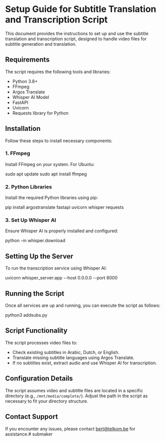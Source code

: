 Setup Guide for Subtitle Translation and Transcription Script
=============================================================

This document provides the instructions to set up and use the subtitle translation and transcription script, designed to handle video files for subtitle generation and translation.

Requirements
------------

The script requires the following tools and libraries:

*   Python 3.8+
*   FFmpeg
*   Argos Translate
*   Whisper AI Model
*   FastAPI
*   Uvicorn
*   Requests library for Python

Installation
------------

Follow these steps to install necessary components:

### 1\. FFmpeg

Install FFmpeg on your system. For Ubuntu:

sudo apt update
sudo apt install ffmpeg

### 2\. Python Libraries

Install the required Python libraries using pip:

pip install argostranslate fastapi uvicorn whisper requests

### 3\. Set Up Whisper AI

Ensure Whisper AI is properly installed and configured:

python -m whisper.download

Setting Up the Server
---------------------

To run the transcription service using Whisper AI:

uvicorn whisper\_server:app --host 0.0.0.0 --port 8000

Running the Script
------------------

Once all services are up and running, you can execute the script as follows:

python3 addsubs.py

Script Functionality
--------------------

The script processes video files to:

*   Check existing subtitles in Arabic, Dutch, or English.
*   Translate missing subtitle languages using Argos Translate.
*   If no subtitles exist, extract audio and use Whisper AI for transcription.

Configuration Details
---------------------

The script assumes video and subtitle files are located in a specific directory (e.g., `/mnt/media/complete/`). Adjust the path in the script as necessary to fit your directory structure.

Contact Support
---------------

If you encounter any issues, please contact bert@telkom.be for assistance.# submaker
